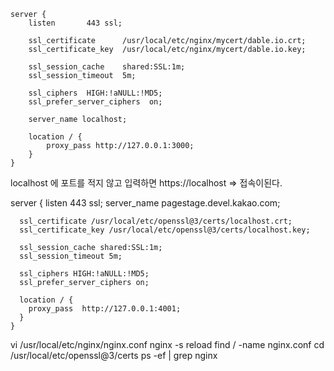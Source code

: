    server {
        listen       443 ssl;

        ssl_certificate      /usr/local/etc/nginx/mycert/dable.io.crt;
        ssl_certificate_key  /usr/local/etc/nginx/mycert/dable.io.key;

        ssl_session_cache    shared:SSL:1m;
        ssl_session_timeout  5m;

        ssl_ciphers  HIGH:!aNULL:!MD5;
        ssl_prefer_server_ciphers  on;

        server_name localhost;

        location / {
            proxy_pass http://127.0.0.1:3000;
        }
    }

localhost 에 포트를 적지 않고 입력하면 https://localhost => 접속이된다.

server {
listen 443 ssl;
server_name pagestage.devel.kakao.com;

      ssl_certificate /usr/local/etc/openssl@3/certs/localhost.crt;
      ssl_certificate_key /usr/local/etc/openssl@3/certs/localhost.key;

      ssl_session_cache shared:SSL:1m;
      ssl_session_timeout 5m;

      ssl_ciphers HIGH:!aNULL:!MD5;
      ssl_prefer_server_ciphers on;

      location / {
        proxy_pass  http://127.0.0.1:4001;
      }
    }

vi /usr/local/etc/nginx/nginx.conf
nginx -s reload
find / -name nginx.conf
cd /usr/local/etc/openssl@3/certs
ps -ef | grep nginx
